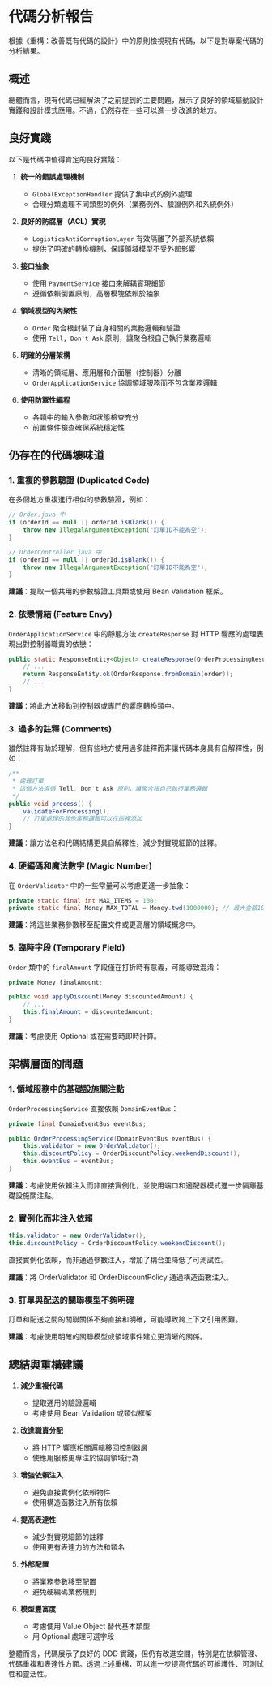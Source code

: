 # 代碼分析報告

根據《重構：改善既有代碼的設計》中的原則檢視現有代碼，以下是對專案代碼的分析結果。

## 概述

總體而言，現有代碼已經解決了之前提到的主要問題，展示了良好的領域驅動設計實踐和設計模式應用。不過，仍然存在一些可以進一步改進的地方。

## 良好實踐

以下是代碼中值得肯定的良好實踐：

1. **統一的錯誤處理機制**
   - `GlobalExceptionHandler` 提供了集中式的例外處理
   - 合理分類處理不同類型的例外（業務例外、驗證例外和系統例外）

2. **良好的防腐層（ACL）實現**
   - `LogisticsAntiCorruptionLayer` 有效隔離了外部系統依賴
   - 提供了明確的轉換機制，保護領域模型不受外部影響

3. **接口抽象**
   - 使用 `PaymentService` 接口來解耦實現細節
   - 遵循依賴倒置原則，高層模塊依賴於抽象

4. **領域模型的內聚性**
   - `Order` 聚合根封裝了自身相關的業務邏輯和驗證
   - 使用 `Tell, Don't Ask` 原則，讓聚合根自己執行業務邏輯

5. **明確的分層架構**
   - 清晰的領域層、應用層和介面層（控制器）分離
   - `OrderApplicationService` 協調領域服務而不包含業務邏輯

6. **使用防禦性編程**
   - 各類中的輸入參數和狀態檢查充分
   - 前置條件檢查確保系統穩定性

## 仍存在的代碼壞味道

### 1. 重複的參數驗證 (Duplicated Code)

在多個地方重複進行相似的參數驗證，例如：

```java
// Order.java 中
if (orderId == null || orderId.isBlank()) {
    throw new IllegalArgumentException("訂單ID不能為空");
}

// OrderController.java 中
if (orderId == null || orderId.isBlank()) {
    throw new IllegalArgumentException("訂單ID不能為空");
}
```

**建議**：提取一個共用的參數驗證工具類或使用 Bean Validation 框架。

### 2. 依戀情結 (Feature Envy)

`OrderApplicationService` 中的靜態方法 `createResponse` 對 HTTP 響應的處理表現出對控制器職責的依戀：

```java
public static ResponseEntity<Object> createResponse(OrderProcessingResult result, Order order) {
    // ...
    return ResponseEntity.ok(OrderResponse.fromDomain(order));
    // ...
}
```

**建議**：將此方法移動到控制器或專門的響應轉換類中。

### 3. 過多的註釋 (Comments)

雖然註釋有助於理解，但有些地方使用過多註釋而非讓代碼本身具有自解釋性，例如：

```java
/**
 * 處理訂單
 * 這個方法遵循 Tell, Don't Ask 原則，讓聚合根自己執行業務邏輯
 */
public void process() {
    validateForProcessing();
    // 訂單處理的其他業務邏輯可以在這裡添加
}
```

**建議**：讓方法名和代碼結構更具自解釋性，減少對實現細節的註釋。

### 4. 硬編碼和魔法數字 (Magic Number)

在 `OrderValidator` 中的一些常量可以考慮更進一步抽象：

```java
private static final int MAX_ITEMS = 100;
private static final Money MAX_TOTAL = Money.twd(1000000); // 最大金額100萬
```

**建議**：將這些業務參數移至配置文件或更高層的領域概念中。

### 5. 臨時字段 (Temporary Field)

`Order` 類中的 `finalAmount` 字段僅在打折時有意義，可能導致混淆：

```java
private Money finalAmount;

public void applyDiscount(Money discountedAmount) {
    // ...
    this.finalAmount = discountedAmount;
}
```

**建議**：考慮使用 Optional 或在需要時即時計算。

## 架構層面的問題

### 1. 領域服務中的基礎設施關注點

`OrderProcessingService` 直接依賴 `DomainEventBus`：

```java
private final DomainEventBus eventBus;

public OrderProcessingService(DomainEventBus eventBus) {
    this.validator = new OrderValidator();
    this.discountPolicy = OrderDiscountPolicy.weekendDiscount();
    this.eventBus = eventBus;
}
```

**建議**：考慮使用依賴注入而非直接實例化，並使用端口和適配器模式進一步隔離基礎設施關注點。

### 2. 實例化而非注入依賴

```java
this.validator = new OrderValidator();
this.discountPolicy = OrderDiscountPolicy.weekendDiscount();
```

直接實例化依賴，而非通過參數注入，增加了耦合並降低了可測試性。

**建議**：將 OrderValidator 和 OrderDiscountPolicy 通過構造函數注入。

### 3. 訂單與配送的關聯模型不夠明確

訂單和配送之間的關聯關係不夠直接和明確，可能導致跨上下文引用困難。

**建議**：考慮使用明確的關聯模型或領域事件建立更清晰的關係。

## 總結與重構建議

1. **減少重複代碼**
   - 提取通用的驗證邏輯
   - 考慮使用 Bean Validation 或類似框架

2. **改進職責分配**
   - 將 HTTP 響應相關邏輯移回控制器層
   - 使應用服務更專注於協調領域行為

3. **增強依賴注入**
   - 避免直接實例化依賴物件
   - 使用構造函數注入所有依賴

4. **提高表達性**
   - 減少對實現細節的註釋
   - 使用更有表達力的方法和類名

5. **外部配置**
   - 將業務參數移至配置
   - 避免硬編碼業務規則

6. **模型豐富度**
   - 考慮使用 Value Object 替代基本類型
   - 用 Optional 處理可選字段

整體而言，代碼展示了良好的 DDD 實踐，但仍有改進空間，特別是在依賴管理、代碼重複和表達性方面。透過上述重構，可以進一步提高代碼的可維護性、可測試性和靈活性。
